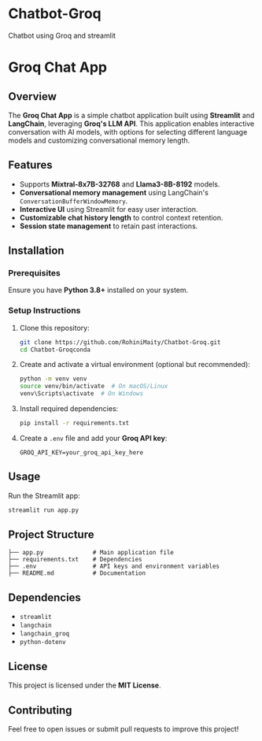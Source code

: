 # Chatbot-Groq
Chatbot using Groq and streamlit

# Groq Chat App

## Overview

The **Groq Chat App** is a simple chatbot application built using **Streamlit** and **LangChain**, leveraging **Groq's LLM API**. This application enables interactive conversation with AI models, with options for selecting different language models and customizing conversational memory length.

## Features

- Supports **Mixtral-8x7B-32768** and **Llama3-8B-8192** models.
- **Conversational memory management** using LangChain's `ConversationBufferWindowMemory`.
- **Interactive UI** using Streamlit for easy user interaction.
- **Customizable chat history length** to control context retention.
- **Session state management** to retain past interactions.

## Installation

### Prerequisites

Ensure you have **Python 3.8+** installed on your system.

### Setup Instructions

1. Clone this repository:

   ```bash
   git clone https://github.com/RohiniMaity/Chatbot-Groq.git
   cd Chatbot-Groqconda 
   ```

2. Create and activate a virtual environment (optional but recommended):

   ```bash
   python -m venv venv
   source venv/bin/activate  # On macOS/Linux
   venv\Scripts\activate  # On Windows
   ```

3. Install required dependencies:

   ```bash
   pip install -r requirements.txt
   ```

4. Create a `.env` file and add your **Groq API key**:

   ```
   GROQ_API_KEY=your_groq_api_key_here
   ```

## Usage

Run the Streamlit app:

```bash
streamlit run app.py
```

## Project Structure

```
├── app.py              # Main application file
├── requirements.txt    # Dependencies
├── .env                # API keys and environment variables
├── README.md           # Documentation
```

## Dependencies

- `streamlit`
- `langchain`
- `langchain_groq`
- `python-dotenv`

## License

This project is licensed under the **MIT License**.

## Contributing

Feel free to open issues or submit pull requests to improve this project!

